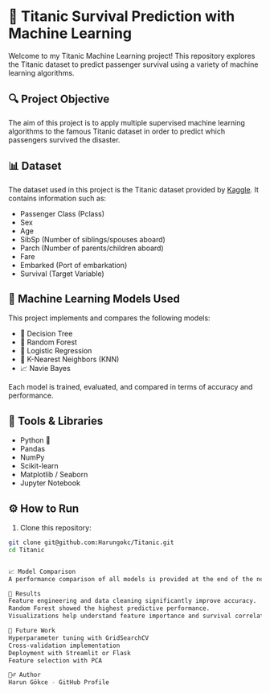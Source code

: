 # 🚢 Titanic Survival Prediction with Machine Learning

Welcome to my Titanic Machine Learning project! This repository explores the Titanic dataset to predict passenger survival using a variety of machine learning algorithms.

## 🔍 Project Objective

The aim of this project is to apply multiple supervised machine learning algorithms to the famous Titanic dataset in order to predict which passengers survived the disaster.

## 📊 Dataset

The dataset used in this project is the Titanic dataset provided by [Kaggle](https://www.kaggle.com/competitions/titanic/data). It contains information such as:

- Passenger Class (Pclass)
- Sex
- Age
- SibSp (Number of siblings/spouses aboard)
- Parch (Number of parents/children aboard)
- Fare
- Embarked (Port of embarkation)
- Survival (Target Variable)

## 🧠 Machine Learning Models Used

This project implements and compares the following models:

- 🌳 Decision Tree
- 🌲 Random Forest
- 🔢 Logistic Regression
- 🤖 K-Nearest Neighbors (KNN)
- 📈 Navie Bayes

Each model is trained, evaluated, and compared in terms of accuracy and performance.

## 🧰 Tools & Libraries

- Python 🐍
- Pandas
- NumPy
- Scikit-learn
- Matplotlib / Seaborn
- Jupyter Notebook

## ⚙️ How to Run

1. Clone this repository:
```bash
git clone git@github.com:Harungokc/Titanic.git
cd Titanic


📈 Model Comparison
A performance comparison of all models is provided at the end of the notebooks. The accuracy and classification reports help to determine which model performs best for this dataset.

📌 Results
Feature engineering and data cleaning significantly improve accuracy.
Random Forest showed the highest predictive performance.
Visualizations help understand feature importance and survival correlations.

🧩 Future Work
Hyperparameter tuning with GridSearchCV
Cross-validation implementation
Deployment with Streamlit or Flask
Feature selection with PCA

🙋‍♂️ Author
Harun Gökce - GitHub Profile
